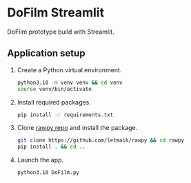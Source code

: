# DoFilm Streamlit
DoFilm prototype build with Streamlit.

## Application setup
1. Create a Python virtual environment.
    ```bash
   python3.10 -m venv venv && cd venv
   source venv/bin/activate
    ```
2. Install required packages.
    ```bash
   pip install -r requirements.txt
   ```
3. Clone [rawpy repo](https://github.com/letmaik/rawpy) and install the package.
    ```bash
   git clone https://github.com/letmaik/rawpy && cd rawpy
   pip install . && cd ..
   ```
4. Launch the app.
    ```bash
   python3.10 DoFilm.py
    ```